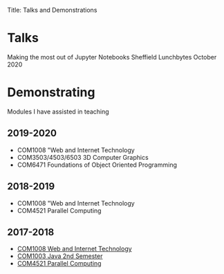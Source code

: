 Title: Talks and Demonstrations

# Talks

Making the most out of Jupyter Notebooks
Sheffield Lunchbytes
October 2020

# Demonstrating
Modules I have assisted in teaching

## 2019-2020
- COM1008 "Web and Internet Technology
- COM3503/4503/6503 3D Computer Graphics
- COM6471 Foundations of Object Oriented Programming

## 2018-2019
- COM1008 "Web and Internet Technology
- COM4521 Parallel Computing

## 2017-2018
- [COM1008 Web and Internet Technology](https://staffwww.dcs.shef.ac.uk/people/S.Maddock/campus_only/com1008/)
- [COM1003 Java 2nd Semester]()
- [COM4521 Parallel Computing](http://paulrichmond.shef.ac.uk/teaching/COM4521/)
